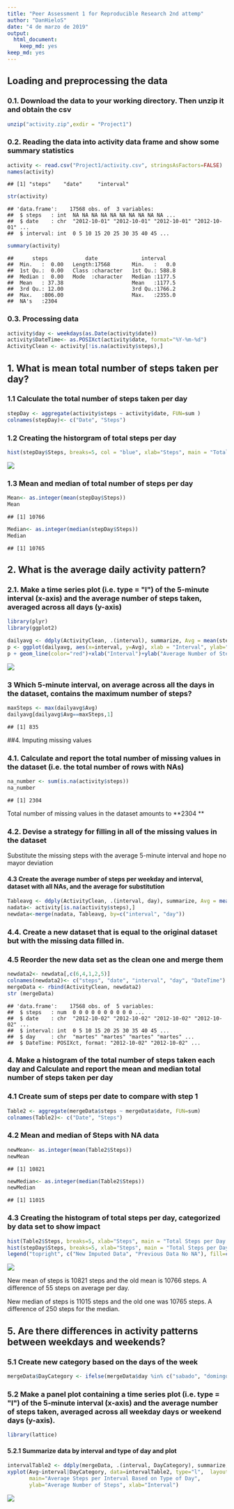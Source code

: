 ```yaml
---
title: "Peer Assessment 1 for Reproducible Research 2nd attemp"
author: "DanHieloS"
date: "4 de marzo de 2019"
output:
  html_document:
    keep_md: yes
keep_md: yes
---
```




## Loading and preprocessing the data
### 0.1. Download the data to your working directory. Then unzip it and obtain the csv


```r
unzip("activity.zip",exdir = "Project1")
```

### 0.2. Reading the data into activity data frame and show some summary statistics

```r
activity <- read.csv("Project1/activity.csv", stringsAsFactors=FALSE)
names(activity)
```

```
## [1] "steps"    "date"     "interval"
```

```r
str(activity)
```

```
## 'data.frame':	17568 obs. of  3 variables:
##  $ steps   : int  NA NA NA NA NA NA NA NA NA NA ...
##  $ date    : chr  "2012-10-01" "2012-10-01" "2012-10-01" "2012-10-01" ...
##  $ interval: int  0 5 10 15 20 25 30 35 40 45 ...
```

```r
summary(activity)
```

```
##      steps            date              interval     
##  Min.   :  0.00   Length:17568       Min.   :   0.0  
##  1st Qu.:  0.00   Class :character   1st Qu.: 588.8  
##  Median :  0.00   Mode  :character   Median :1177.5  
##  Mean   : 37.38                      Mean   :1177.5  
##  3rd Qu.: 12.00                      3rd Qu.:1766.2  
##  Max.   :806.00                      Max.   :2355.0  
##  NA's   :2304
```

### 0.3. Processing data

```r
activity$day <- weekdays(as.Date(activity$date))
activity$DateTime<- as.POSIXct(activity$date, format="%Y-%m-%d")
ActivityClean <- activity[!is.na(activity$steps),]
```

## 1. What is mean total number of steps taken per day?
### 1.1 Calculate the total number of steps taken per day 

```r
stepDay <- aggregate(activity$steps ~ activity$date, FUN=sum )
colnames(stepDay)<- c("Date", "Steps")
```

### 1.2 Creating the historgram of total steps per day

```r
hist(stepDay$Steps, breaks=5, col = "blue", xlab="Steps", main = "Total Steps per Day")
```

![](PA1_template_files/figure-html/histogram-1.png)<!-- -->

### 1.3 Mean and median of total number of steps per day

```r
Mean<- as.integer(mean(stepDay$Steps))
Mean
```

```
## [1] 10766
```

```r
Median<- as.integer(median(stepDay$Steps))
Median
```

```
## [1] 10765
```

## 2. What is the average daily activity pattern?
### 2.1. Make a time series plot (i.e. type = "l") of the 5-minute interval (x-axis) and the average number of steps taken, averaged across all days (y-axis)  

```r
library(plyr)
library(ggplot2)

dailyavg <- ddply(ActivityClean, .(interval), summarize, Avg = mean(steps))
p <- ggplot(dailyavg, aes(x=interval, y=Avg), xlab = "Interval", ylab="Average Number of Steps")
p + geom_line(color="red")+xlab("Interval")+ylab("Average Number of Steps")+ggtitle("Average Number of Steps per Interval")
```

![](PA1_template_files/figure-html/daily-1.png)<!-- -->

### 3 Which 5-minute interval, on average across all the days in the dataset, contains the maximum number of steps?

```r
maxSteps <- max(dailyavg$Avg)
dailyavg[dailyavg$Avg==maxSteps,1]
```

```
## [1] 835
```

##4.  Imputing missing values
### 4.1. Calculate and report the total number of missing values in the dataset (i.e. the total number of rows with NAs)


```r
na_number <- sum(is.na(activity$steps))
na_number
```

```
## [1] 2304
```
Total number of missing values in the dataset amounts to **2304 ** 

### 4.2. Devise a strategy for filling in all of the missing values in the dataset
Substitute the missing steps with the average 5-minute interval and hope no mayor deviation

#### 4.3 Create the average number of steps per weekday and interval, dataset with all NAs, and the average for substitution

```r
Tableavg <- ddply(ActivityClean, .(interval, day), summarize, Avg = mean(steps)) 
nadata<- activity[is.na(activity$steps),]
newdata<-merge(nadata, Tableavg, by=c("interval", "day"))
```

### 4.4. Create a new dataset that is equal to the original dataset but with the missing data filled in.

### 4.5 Reorder the new data set as the clean one and merge them

```r
newdata2<- newdata[,c(6,4,1,2,5)]
colnames(newdata2)<- c("steps", "date", "interval", "day", "DateTime")
mergeData <- rbind(ActivityClean, newdata2)
str (mergeData)
```

```
## 'data.frame':	17568 obs. of  5 variables:
##  $ steps   : num  0 0 0 0 0 0 0 0 0 0 ...
##  $ date    : chr  "2012-10-02" "2012-10-02" "2012-10-02" "2012-10-02" ...
##  $ interval: int  0 5 10 15 20 25 30 35 40 45 ...
##  $ day     : chr  "martes" "martes" "martes" "martes" ...
##  $ DateTime: POSIXct, format: "2012-10-02" "2012-10-02" ...
```

### 4. Make a histogram of the total number of steps taken each day and Calculate and report the mean and median total number of steps taken per day

### 4.1 Create sum of steps per date to compare with step 1

```r
Table2 <- aggregate(mergeData$steps ~ mergeData$date, FUN=sum)
colnames(Table2)<- c("Date", "Steps")
```
### 4.2 Mean and median of Steps with NA data

```r
newMean<- as.integer(mean(Table2$Steps))
newMean
```

```
## [1] 10821
```

```r
newMedian<- as.integer(median(Table2$Steps))
newMedian
```

```
## [1] 11015
```

### 4.3 Creating the histogram of total steps per day, categorized by data set to show impact

```r
hist(Table2$Steps, breaks=5, xlab="Steps", main = "Total Steps per Day with NAs Fixed", col="red")
hist(stepDay$Steps, breaks=5, xlab="Steps", main = "Total Steps per Day with NAs Fixed", col="Blue", add=T)
legend("topright", c("New Imputed Data", "Previous Data No NA"), fill=c("red", "blue") )
```

![](PA1_template_files/figure-html/histogram2-1.png)<!-- -->

New mean of steps is 10821 steps and the old mean is 10766 steps. A difference of 55 steps on average per day.

New median of steps is 11015 steps and the old one was 10765 steps. A difference of 250 steps for the median.

## 5. Are there differences in activity patterns between weekdays and weekends?
### 5.1 Create new category based on the days of the week


```r
mergeData$DayCategory <- ifelse(mergeData$day %in% c("sabado", "domingo"), "Weekend", "Weekday")
```

### 5.2 Make a panel plot containing a time series plot (i.e. type = "l") of the 5-minute interval (x-axis) and the average number of steps taken, averaged across all weekday days or weekend days (y-axis).


```r
library(lattice)
```

#### 5.2.1 Summarize data by interval and type of day and plot

```r
intervalTable2 <- ddply(mergeData, .(interval, DayCategory), summarize, Avg = mean(steps))
xyplot(Avg~interval|DayCategory, data=intervalTable2, type="l",  layout = c(1,2),
       main="Average Steps per Interval Based on Type of Day", 
       ylab="Average Number of Steps", xlab="Interval")
```

![](PA1_template_files/figure-html/unnamed-chunk-7-1.png)<!-- -->
